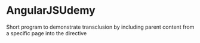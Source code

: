 # AngularJSUdemy

Short program to demonstrate transclusion by including parent content from a specific page into the directive
